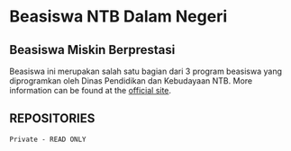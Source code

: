 # Beasiswa NTB Dalam Negeri

## Beasiswa Miskin Berprestasi

Beasiswa ini merupakan salah satu bagian dari 3 program beasiswa yang diprogramkan oleh Dinas Pendidikan dan Kebudayaan NTB.
More information can be found at the [official site](https://bmb.beasiswantbdalamnegeri.org).

## REPOSITORIES

`Private - READ ONLY`